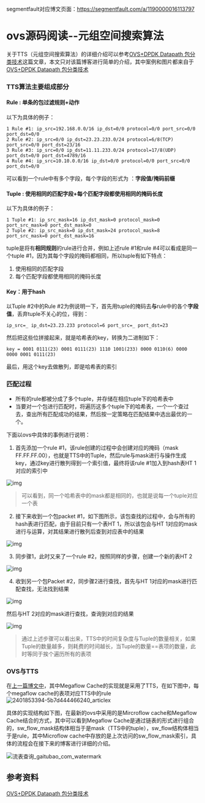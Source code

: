  segmentfault对应博文页面：https://segmentfault.com/a/1190000016113797
 
 
# ovs源码阅读--元组空间搜索算法

关于TTS（元组空间搜索算法）的详细介绍可以参考[OVS+DPDK Datapath 包分类技术](https://www.cnblogs.com/neooelric/p/7160222.html)这篇文章，本文只对该篇博客进行简单的介绍，其中案例和图片都来自于[OVS+DPDK Datapath 包分类技术](https://www.cnblogs.com/neooelric/p/7160222.html)

### TTS算法主要组成部分

#### **Rule** : 单条的包过滤规则+动作

以下为具体的例子：

```
1 Rule #1: ip_src=192.168.0.0/16 ip_dst=0/0 protocol=0/0 port_src=0/0 port_dst=0/0
2 Rule #2: ip_src=0/0 ip_dst=23.23.233.0/24 protocol=6/8(TCP) port_src=0/0 port_dst=23/16 
3 Rule #3: ip_src=0/0 ip_dst=11.11.233.0/24 protocol=17/8(UDP) port_dst=0/0 port_dst=4789/16
4 Rule #4: ip_src=10.10.0.0/16 ip_dst=0/0 protocol=0/0 port_src=0/0 port_dst=0/0
```

可以看到一个rule中有多个字段，每个字段的形式为 ：**字段值/掩码前缀**



#### Tuple : 使用相同的匹配字段+每个匹配字段都使用相同的掩码长度

以下为具体的例子：

```
1 Tuple #1: ip_src_mask=16 ip_dst_mask=0 protocol_mask=0 port_src_mask=0 port_dst_mask=0
2 Tuple #2: ip_src_mask=0 ip_dst_mask=24 protocol_mask=8 port_src_mask=0 port_dst_mask=16
```

tuple是将有**相同规则**的rule进行合并，例如上述rule #1和rule #4可以看成是同一个tuple #1，因为其每个字段的掩码都相同，所以tuple有如下特点：

1. 使用相同的匹配字段
2. 每个匹配字段都使用相同的掩码长度



#### **Key**：用于hash

以Tuple #2中的Rule #2为例说明一下，首先用tuple的掩码去**与**rule中的各个**字段值**，丢弃tuple不关心的位，得到：

```
ip_src=_ ip_dst=23.23.233 protocol=6 port_src=_ port_dst=23
```

然后把这些位拼接起来，就是哈希表的key，转换为二进制如下：

```
key = 0001 0111(23) 0001 0111(23) 1110 1001(233) 0000 0110(6) 0000 0000 0001 0111(23)
```

最后，用这个key去做散列，即是哈希表的索引



### 匹配过程

- 所有的rule都被分成了多个tuple，并存储在相应tuple下的哈希表中
- 当要对一个包进行匹配时，将遍历这多个tuple下的哈希表，一个一个查过去，查出所有匹配成功的结果，然后按一定策略在匹配结果中选出最优的一个。

下面以ovs中具体的事例进行说明：

1. 首先添加一个rule #1，该rule创建的过程中会创建对应的掩码（mask FF.FF.FF.00），也就是TTS中的Tuple，然后rule与mask进行与操作生成key，通过key进行散列得到一个索引值，最终将该rule #1加入到hash表HT 1对应的索引中

![img](https://ws3.sinaimg.cn/large/006tNbRwly1fuitscx51rj30gy03f0sw.jpg)

> 可以看到，同一个哈希表中的mask都是相同的，也就是说每一个tuple对应一个表

2. 接下来收到一个包packet #1，如下图所示，该包查找的过程中，会与所有的hash表进行匹配，由于目前只有一个表HT 1，所以该包会与HT 1对应的mask进行与运算，对其结果进行散列后查到对应表中的结果

![img](https://ws2.sinaimg.cn/large/006tNbRwly1fuitsbsbnuj30gy03k74g.jpg)

3. 同步骤1，此时又来了一个rule #2，按照同样的步骤，创建一个新的表HT 2

![img](https://ws1.sinaimg.cn/large/006tNbRwly1fuitscfljtj30gy04rjro.jpg)

4. 收到另一个包Packet #2，同步骤2进行查找，首先与HT 1对应的mask进行匹配查找，无法找到结果

![img](https://ws1.sinaimg.cn/large/006tNbRwly1fuitse9rljj30gy04tjrp.jpg)

然后与HT 2对应的mask进行查找，查询到对应的结果

![img](https://ws2.sinaimg.cn/large/006tNbRwly1fuitsdsv9bj30gy04rq39.jpg)

> 通过上述步骤可以看出来，TTS中的时间复杂度与Tuple的数量相关，如果Tuple的数量越多，则耗费的时间越长，当Tuple的数量==表项的数量，此时等同于挨个遍历所有的表项



### OVS与TTS

在[上一篇博文中](https://segmentfault.com/a/1190000016112493)，其中Megaflow Cache的实现就是采用了TTS，在如下图中，每个megaflow cache的表项对应TTS中的rule![2401853394-5b7d444466240_articlex](https://ws3.sinaimg.cn/large/006tNbRwly1fuitwsie0uj30m80c2af0.jpg)



具体的实现结构如下图，在最新的ovs中采用的是Mircroflow cache和Megaflow Cache结合的方式，其中可以看到Megaflow Cache是通过链表的形式进行组合的，sw_flow_mask结构体相当于是mask（TTS中的tuple），sw_flow结构体相当于是rule，其中Microflow cache中存放的是上次访问的sw_flow_mask索引，具体的流程会在接下来的博客进行详细的介绍。

![流表查询_gaitubao_com_watermark](https://ws3.sinaimg.cn/large/006tNbRwly1fuitr3wr6oj31ia0w4tcs.jpg) 



## 参考资料

[OVS+DPDK Datapath 包分类技术](https://www.cnblogs.com/neooelric/p/7160222.html)
